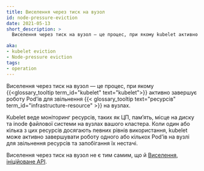 ```yaml
---
title: Виселення через тиск на вузол
id: node-pressure-eviction
date: 2021-05-13
short_description: >
  Виселення через тиск на вузол — це процес, при якому kubelet активно завершує роботу Podʼів для звільнення ресурсів на вузлах.

aka:
- kubelet eviction
- Node-pressure eviction
tags:
- operation
---
```


Виселення через тиск на вузол — це процес, при якому {{<glossary_tooltip term_id="kubelet" text="kubelet">}} активно завершує роботу Podʼів для звільнення {{< glossary_tooltip text="ресурсів" term_id="infrastructure-resource" >}} на вузлах.

<!--more-->

Kubelet веде моніторинг ресурсів, таких як ЦП, памʼять, місце на диску та inode файлової системи на вузлах вашого кластера. Коли один або кілька з цих ресурсів досягають певних рівнів використання, kubelet може активно завершувати роботу одного або кількох Podʼів на вузлі для звільнення ресурсів та запобігання їх нестачі.

Виселення через тиск на вузол не є тим самим, що й [Виселення, ініційоване API](/docs/concepts/scheduling-eviction/api-eviction/).
